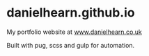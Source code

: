 # danielhearn.github.io
My portfolio website at www.danielhearn.co.uk

Built with pug, scss and gulp for automation.
